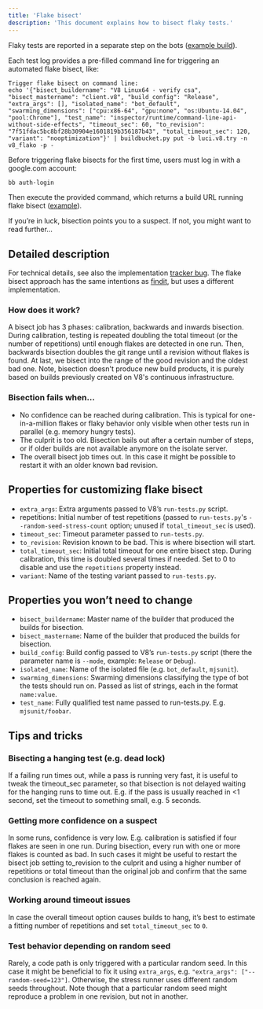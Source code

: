 ```yaml
---
title: 'Flake bisect'
description: 'This document explains how to bisect flaky tests.'
---
```

Flaky tests are reported in a separate step on the bots ([example build](https://ci.chromium.org/p/v8/builders/luci.v8.ci/V8%20Linux64%20-%20verify%20csa/9271)).

Each test log provides a pre-filled command line for triggering an automated flake bisect, like:

```
Trigger flake bisect on command line:
echo '{"bisect_buildername": "V8 Linux64 - verify csa", "bisect_mastername": "client.v8", "build_config": "Release", "extra_args": [], "isolated_name": "bot_default", "swarming_dimensions": ["cpu:x86-64", "gpu:none", "os:Ubuntu-14.04", "pool:Chrome"], "test_name": "inspector/runtime/command-line-api-without-side-effects", "timeout_sec": 60, "to_revision": "7f51fdac5bc8bf28b30904e1601819b356187b43", "total_timeout_sec": 120, "variant": "nooptimization"}' | buildbucket.py put -b luci.v8.try -n v8_flako -p -
```

Before triggering flake bisects for the first time, users must log in with a google.com account:

```bash
bb auth-login
```

Then execute the provided command, which returns a build URL running flake bisect ([example](https://ci.chromium.org/p/v8/builders/luci.v8.try/v8_flako/b8935497223724984544)).

If you’re in luck, bisection points you to a suspect. If not, you might want to read further…

## Detailed description

For technical details, see also the implementation [tracker bug](https://crbug.com/711249). The flake bisect approach has the same intentions as [findit](https://sites.google.com/chromium.org/cat/findit), but uses a different implementation.

### How does it work?

A bisect job has 3 phases: calibration, backwards and inwards bisection. During calibration, testing is repeated doubling the total timeout (or the number of repetitions) until enough flakes are detected in one run. Then, backwards bisection doubles the git range until a revision without flakes is found. At last, we bisect into the range of the good revision and the oldest bad one. Note, bisection doesn't produce new build products, it is purely based on builds previously created on V8's continuous infrastructure.

### Bisection fails when…

- No confidence can be reached during calibration. This is typical for one-in-a-million flakes or flaky behavior only visible when other tests run in parallel (e.g. memory hungry tests).
- The culprit is too old. Bisection bails out after a certain number of steps, or if older builds are not available anymore on the isolate server.
- The overall bisect job times out. In this case it might be possible to restart it with an older known bad revision.

## Properties for customizing flake bisect

- `extra_args`: Extra arguments passed to V8’s `run-tests.py` script.
- repetitions: Initial number of test repetitions (passed to `run-tests.py`'s `--random-seed-stress-count` option; unused if `total_timeout_sec` is used).
- `timeout_sec`: Timeout parameter passed to `run-tests.py`.
- `to_revision`: Revision known to be bad. This is where bisection will start.
- `total_timeout_sec`: Initial total timeout for one entire bisect step. During calibration, this time is doubled several times if needed. Set to 0 to disable and use the `repetitions` property instead.
- `variant`: Name of the testing variant passed to `run-tests.py`.

## Properties you won’t need to change

- `bisect_buildername`: Master name of the builder that produced the builds for bisection.
- `bisect_mastername`: Name of the builder that produced the builds for bisection.
- `build_config`: Build config passed to V8’s `run-tests.py` script (there the parameter name is `--mode`, example: `Release` or `Debug`).
- `isolated_name`: Name of the isolated file (e.g. `bot_default`, `mjsunit`).
- `swarming_dimensions`: Swarming dimensions classifying the type of bot the tests should run on. Passed as list of strings, each in the format `name:value`.
- `test_name`: Fully qualified test name passed to run-tests.py. E.g. `mjsunit/foobar`.

## Tips and tricks

### Bisecting a hanging test (e.g. dead lock)

If a failing run times out, while a pass is running very fast, it is useful to tweak the timeout_sec parameter, so that bisection is not delayed waiting for the hanging runs to time out. E.g. if the pass is usually reached in <1 second, set the timeout to something small, e.g. 5 seconds.

### Getting more confidence on a suspect

In some runs, confidence is very low. E.g. calibration is satisfied if four flakes are seen in one run. During bisection, every run with one or more flakes is counted as bad. In such cases it might be useful to restart the bisect job setting to_revision to the culprit and using a higher number of repetitions or total timeout than the original job and confirm that the same conclusion is reached again.

### Working around timeout issues

In case the overall timeout option causes builds to hang, it’s best to estimate a fitting number of repetitions and set `total_timeout_sec` to `0`.

### Test behavior depending on random seed

Rarely, a code path is only triggered with a particular random seed. In this case it might be beneficial to fix it using `extra_args`, e.g. `"extra_args": ["--random-seed=123"]`. Otherwise, the stress runner uses different random seeds throughout. Note though that a particular random seed might reproduce a problem in one revision, but not in another.
